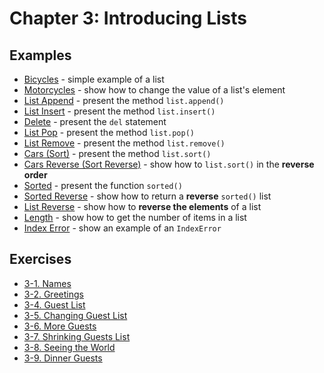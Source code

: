 # Chapter 3: Introducing Lists

## Examples

- [Bicycles](./examples/bicycles.py) - simple example of a list
- [Motorcycles](./examples/motorcycles.py) - show how to change the value of a list's element
- [List Append](./examples/list_append.py) - present the method `list.append()`
- [List Insert](./examples/list_insert.py) - present the method `list.insert()`
- [Delete](./examples/delete.py) - present the `del` statement
- [List Pop](./examples/list_pop.py) - present the method `list.pop()`
- [List Remove](./examples/list_remove.py) - present the method `list.remove()`
- [Cars (Sort)](./examples/cars.py) - present the method `list.sort()`
- [Cars Reverse (Sort Reverse)](./examples/cars_reverse.py) - show how to `list.sort()` in the **reverse order**
- [Sorted](./examples/sorted.py) - present the function `sorted()`
- [Sorted Reverse](./examples/sorted_reverse.py) - show how to return a **reverse** `sorted()` list
- [List Reverse](./examples/list_reverse.py) - show how to **reverse the elements** of a list
- [Length](./examples/length.py) - show how to get the number of items in a list
- [Index Error](./examples/index_error.py) - show an example of an `IndexError`

## Exercises

- [3-1. Names](./exercises/names.py)
- [3-2. Greetings](./exercises/greetings.py)
- [3-4. Guest List](./exercises/guest_list.py)
- [3-5. Changing Guest List](./exercises/changing_guest_list.py)
- [3-6. More Guests](./exercises/more_guests.py)
- [3-7. Shrinking Guests List](./exercises/shrinking_guests_list.py)
- [3-8. Seeing the World](./exercises/seeing_the_world.py)
- [3-9. Dinner Guests](./exercises/dinner_guests.py)
